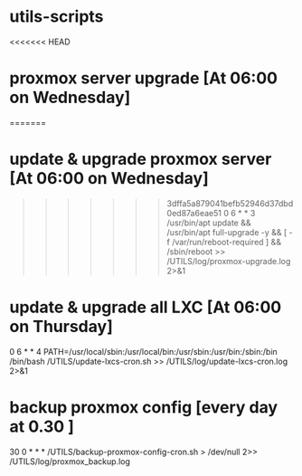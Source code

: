 # utils-scripts

<<<<<<< HEAD
# proxmox server upgrade [At 06:00 on Wednesday]
=======
# update & upgrade proxmox server [At 06:00 on Wednesday]
>>>>>>> 3dffa5a879041befb52946d37dbd0ed87a6eae51
0 6 * * 3 /usr/bin/apt update && /usr/bin/apt full-upgrade -y && [ -f /var/run/reboot-required ] && /sbin/reboot >> /UTILS/log/proxmox-upgrade.log 2>&1

# update & upgrade all LXC [At 06:00 on Thursday]
0 6 * * 4 PATH=/usr/local/sbin:/usr/local/bin:/usr/sbin:/usr/bin:/sbin:/bin /bin/bash /UTILS/update-lxcs-cron.sh >> /UTILS/log/update-lxcs-cron.log 2>&1

# backup proxmox config [every day at 0.30 ]
30 0 * * * /UTILS/backup-proxmox-config-cron.sh > /dev/null 2>> /UTILS/log/proxmox_backup.log
